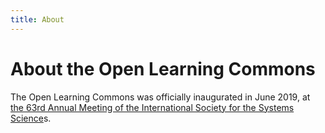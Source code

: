 ```yaml
---
title: About
---
```


# About the Open Learning Commons

The Open Learning Commons was officially inaugurated in June 2019, at [the 63rd Annual Meeting of the International Society for the Systems Science](http://isss.org/world/ISSS2019)s.
